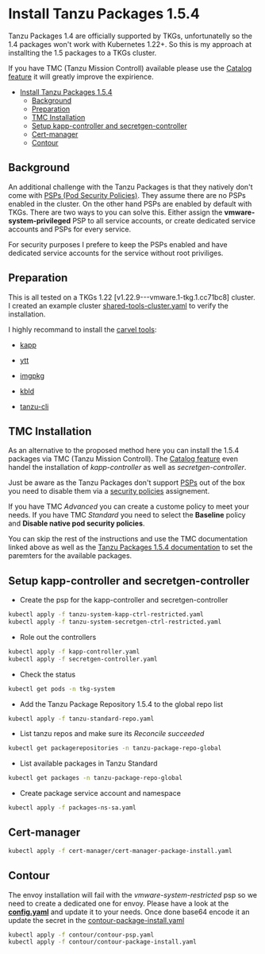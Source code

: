 # Install Tanzu Packages 1.5.4

Tanzu Packages 1.4 are officially supported by TKGs, unfortunatelly so the 1.4 packages won't work with Kubernetes 1.22+. So this is my approach at installting the 1.5 packages to a TKGs cluster.

If you have TMC (Tanzu Mission Controll) available please use the [Catalog feature](https://docs.vmware.com/en/VMware-Tanzu-Mission-Control/services/tanzumc-using/GUID-EF35646D-8762-41F1-95E5-D2F35ED71BA1.html) it will greatly improve the expirience.

- [Install Tanzu Packages 1.5.4](#install-tanzu-packages-154)
  - [Background](#background)
  - [Preparation](#preparation)
  - [TMC Installation](#tmc-installation)
  - [Setup kapp-controller and secretgen-controller](#setup-kapp-controller-and-secretgen-controller)
  - [Cert-manager](#cert-manager)
  - [Contour](#contour)

## Background

An additional challenge with the Tanzu Packages is that they natively don't come with [PSPs (Pod Security Policies)](https://kubernetes.io/docs/concepts/security/pod-security-policy/). They assume there are no PSPs enabled in the cluster. On the other hand PSPs are enabled by default with TKGs. There are two ways to you can solve this. Either assign the **vmware-system-privileged** PSP to all service accounts, or create dedicated service accounts and PSPs for every service.

For security purposes I prefere to keep the PSPs enabled and have dedicated service accounts for the service without root priviliges.

## Preparation

This is all tested on a TKGs 1.22 [v1.22.9---vmware.1-tkg.1.cc71bc8] cluster. I created an example cluster [shared-tools-cluster.yaml](shared-tools-cluster.yaml) to verify the installation.

I highly recommand to install the [carvel tools](https://carvel.dev/):

- [kapp](https://carvel.dev/kapp/docs/v0.52.0/install/)
  
- [ytt](https://carvel.dev/ytt/docs/v0.42.0/install/)
  
- [imgpkg](https://carvel.dev/imgpkg/docs/v0.31.0/install/)
  
- [kbld](https://carvel.dev/kbld/docs/v0.34.0/install/)

- [tanzu-cli](https://github.com/vmware-tanzu/community-edition/releases/tag/v0.12.1)

## TMC Installation

As an alternative to the proposed method here you can install the 1.5.4 packages via TMC (Tanzu Mission Controll). The [Catalog feature](https://docs.vmware.com/en/VMware-Tanzu-Mission-Control/services/tanzumc-using/GUID-EF35646D-8762-41F1-95E5-D2F35ED71BA1.html) even handel the installation of *kapp-controller* as well as *secretgen-controller*.

Just be aware as the Tanzu Packages don't support [PSPs](https://kubernetes.io/docs/concepts/security/pod-security-policy/) out of the box you need to disable them via a [security policies](https://docs.vmware.com/en/VMware-Tanzu-Mission-Control/services/tanzumc-using/GUID-939955FC-17EF-4A84-B686-CAF0BBE018D4.html) assignement.

If you have TMC *Advanced* you can create a custome policy to meet your needs. If you have TMC *Standard* you need to select the **Baseline** policy and **Disable native pod security policies**.

You can skip the rest of the instructions and use the TMC documentation linked above as well as the [Tanzu Packages 1.5.4 documentation](https://docs.vmware.com/en/VMware-Tanzu-Kubernetes-Grid/1.5/vmware-tanzu-kubernetes-grid-15/GUID-packages-index.html) to set the paremters for the available packages.

## Setup kapp-controller and secretgen-controller

- Create the psp for the kapp-controller and secretgen-controller

```bash
kubectl apply -f tanzu-system-kapp-ctrl-restricted.yaml
kubectl apply -f tanzu-system-secretgen-ctrl-restricted.yaml
```

- Role out the controllers

```bash
kubectl apply -f kapp-controller.yaml
kubectl apply -f secretgen-controller.yaml
```

- Check the status

```bash
kubectl get pods -n tkg-system
```

- Add the Tanzu Package Repository 1.5.4 to the global repo list

```bash
kubectl apply -f tanzu-standard-repo.yaml
```

- List tanzu repos and make sure its *Reconcile succeeded*

```bash
kubectl get packagerepositories -n tanzu-package-repo-global
```

- List available packages in Tanzu Standard

```bash
kubectl get packages -n tanzu-package-repo-global
```

- Create package service account and namespace

```bash
kubectl apply -f packages-ns-sa.yaml
```

## Cert-manager

```bash
kubectl apply -f cert-manager/cert-manager-package-install.yaml
```

## Contour

The envoy installation will fail with the *vmware-system-restricted* psp so we need to create a dedicated one for envoy. Please have a look at the **[config.yaml](contour/config.yaml)** and update it to your needs. Once done base64 encode it an update the secret in the [contour-package-install.yaml](contour/contour-package-install.yaml)

```bash
kubectl apply -f contour/contour-psp.yaml
kubectl apply -f contour/contour-package-install.yaml
```
